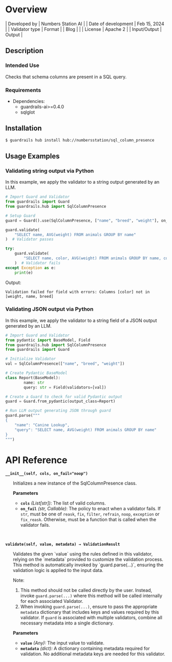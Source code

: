 # Overview

| Developed by | Numbers Station AI |
| Date of development | Feb 15, 2024 |
| Validator type | Format |
| Blog |  |
| License | Apache 2 |
| Input/Output | Output |

## Description

### Intended Use
Checks that schema columns are present in a SQL query.

### Requirements

* Dependencies:
	- guardrails-ai>=0.4.0
    - sqlglot

## Installation

```bash
$ guardrails hub install hub://numbersstation/sql_column_presence
```

## Usage Examples

### Validating string output via Python

In this example, we apply the validator to a string output generated by an LLM.

```python
# Import Guard and Validator
from guardrails import Guard
from guardrails.hub import SqlColumnPresence

# Setup Guard
guard = Guard().use(SqlColumnPresence, ["name", "breed", "weight"], on_fail="exception")

guard.validate(
    "SELECT name, AVG(weight) FROM animals GROUP BY name"
)  # Validator passes

try:
    guard.validate(
        "SELECT name, color, AVG(weight) FROM animals GROUP BY name, color"
    )  # Validator fails
except Exception as e:
    print(e)
```
Output:
```console
Validation failed for field with errors: Columns [color] not in [weight, name, breed]
```

### Validating JSON output via Python

In this example, we apply the validator to a string field of a JSON output generated by an LLM.

```python
# Import Guard and Validator
from pydantic import BaseModel, Field
from guardrails.hub import SqlColumnPresence
from guardrails import Guard

# Initialize Validator
val = SqlColumnPresence(["name", "breed", "weight"])

# Create Pydantic BaseModel
class Report(BaseModel):
		name: str
		query: str = Field(validators=[val])

# Create a Guard to check for valid Pydantic output
guard = Guard.from_pydantic(output_class=Report)

# Run LLM output generating JSON through guard
guard.parse("""
{
	"name": "Canine Lookup",
	"query": "SELECT name, AVG(weight) FROM animals GROUP BY name"
}
""")
```

# API Reference

**`__init__(self, cols, on_fail="noop")`**
<ul>
Initializes a new instance of the SqlColumnPresence class.

**Parameters**
- **`cols`** *(List[str])*: The list of valid columns.
- **`on_fail`** *(str, Callable)*: The policy to enact when a validator fails.  If `str`, must be one of `reask`, `fix`, `filter`, `refrain`, `noop`, `exception` or `fix_reask`. Otherwise, must be a function that is called when the validator fails.
</ul>
<br/>

**`validate(self, value, metadata) → ValidationResult`**
<ul>
Validates the given `value` using the rules defined in this validator, relying on the `metadata` provided to customize the validation process. This method is automatically invoked by `guard.parse(...)`, ensuring the validation logic is applied to the input data.

Note:

1. This method should not be called directly by the user. Instead, invoke `guard.parse(...)` where this method will be called internally for each associated Validator.
2. When invoking `guard.parse(...)`, ensure to pass the appropriate `metadata` dictionary that includes keys and values required by this validator. If `guard` is associated with multiple validators, combine all necessary metadata into a single dictionary.

**Parameters**
- **`value`** *(Any):* The input value to validate.
- **`metadata`** *(dict):* A dictionary containing metadata required for validation. No additional metadata keys are needed for this validator.
</ul>
